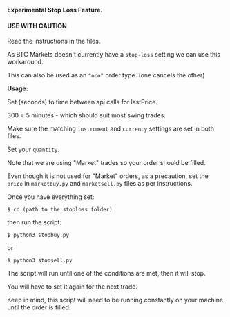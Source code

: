 **Experimental Stop Loss Feature.**

#### USE WITH CAUTION

Read the instructions in the files.

As BTC Markets doesn't currently have a `stop-loss` setting
we can use this workaround.

This can also be used as an `"oco"` order type. (one cancels the other)

**Usage:**

Set (seconds) to time between api calls for lastPrice.

300 = 5 minutes - which should suit most swing trades.

Make sure the matching `instrument` and `currency` settings are set in both files.

Set your `quantity`.

Note that we are using "Market" trades so your order should be filled.

Even though it is not used for "Market" orders, as a precaution, set the
`price` in `marketbuy.py` and `marketsell.py` files as per instructions.

Once you have everything set:

`$ cd (path to the stoploss folder)`

then run the script:

`$ python3 stopbuy.py`

or

`$ python3 stopsell.py`

The script will run until one of the conditions are met,
then it will stop.

You will have to set it again for the next trade.

Keep in mind, this script will need to be running constantly
on your machine until the order is filled.
